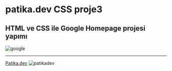 # patika.dev CSS proje3 
## HTML ve CSS ile Google Homepage projesi yapımı

![google](https://user-images.githubusercontent.com/104515017/204486146-3a9117df-2231-4c53-be74-3c2035857767.png)


 ---
 [Patika.dev](https://www.patika.dev/tr)
 ![patikadev](https://patika-prod.s3.eu-central-1.amazonaws.com/staticFiles/patikaLogo.png)